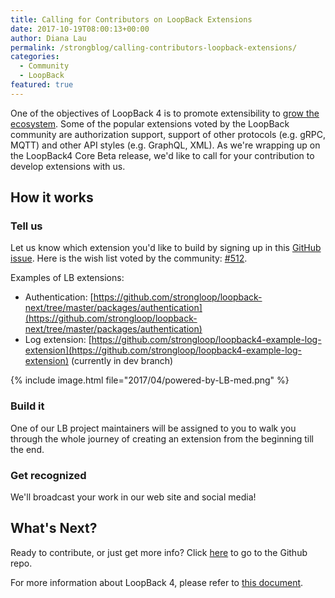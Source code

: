 ```yaml
---
title: Calling for Contributors on LoopBack Extensions
date: 2017-10-19T08:00:13+00:00
author: Diana Lau
permalink: /strongblog/calling-contributors-loopback-extensions/
categories:
  - Community
  - LoopBack
featured: true  
---
```


One of the objectives of LoopBack 4 is to promote extensibility to [grow the ecosystem](http://loopback.io/doc/en/lb4/Crafting-LoopBack-Next.html#objectives). Some of the popular extensions voted by the LoopBack community are authorization support, support of other protocols (e.g. gRPC, MQTT) and other API styles (e.g. GraphQL, XML). As we're wrapping up on the LoopBack4 Core Beta release, we'd like to call for your contribution to develop extensions with us.  
 
## How it works ##

### Tell us ###

Let us know which extension you'd like to build by signing up in this [GitHub issue](https://github.com/strongloop/loopback-connector/pull/119). Here is the wish list voted by the community: [#512](https://github.com/strongloop/loopback-next/issues/512).
<!--more-->
Examples of LB extensions:
- Authentication: [https://github.com/strongloop/loopback-next/tree/master/packages/authentication](https://github.com/strongloop/loopback-next/tree/master/packages/authentication)
- Log extension: [https://github.com/strongloop/loopback4-example-log-extension](https://github.com/strongloop/loopback4-example-log-extension) (currently in dev branch)

{% include image.html file="2017/04/powered-by-LB-med.png" %}

### Build it ###

One of our LB project maintainers will be assigned to you to walk you through the whole journey of creating an extension from the beginning till the end.

### Get recognized ###

We'll broadcast your work in our web site and social media!
 
## What's Next? ##

Ready to contribute, or just get more info? Click [here](https://github.com/strongloop/loopback-next/issues/647) to go to the Github repo.

For more information about LoopBack 4, please refer to [this document](http://loopback.io/doc/en/lb4). 
